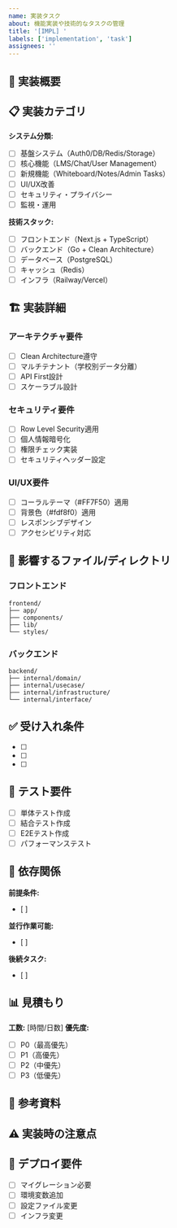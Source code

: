 ```yaml
---
name: 実装タスク
about: 機能実装や技術的なタスクの管理
title: '[IMPL] '
labels: ['implementation', 'task']
assignees: ''
---
```


## 🎯 実装概要
<!-- 実装するタスクの概要を記述してください -->

## 📋 実装カテゴリ
**システム分類:**
- [ ] 基盤システム（Auth0/DB/Redis/Storage）
- [ ] 核心機能（LMS/Chat/User Management）
- [ ] 新規機能（Whiteboard/Notes/Admin Tasks）
- [ ] UI/UX改善
- [ ] セキュリティ・プライバシー
- [ ] 監視・運用

**技術スタック:**
- [ ] フロントエンド（Next.js + TypeScript）
- [ ] バックエンド（Go + Clean Architecture）
- [ ] データベース（PostgreSQL）
- [ ] キャッシュ（Redis）
- [ ] インフラ（Railway/Vercel）

## 🏗️ 実装詳細

### アーキテクチャ要件
- [ ] Clean Architecture遵守
- [ ] マルチテナント（学校別データ分離）
- [ ] API First設計
- [ ] スケーラブル設計

### セキュリティ要件
- [ ] Row Level Security適用
- [ ] 個人情報暗号化
- [ ] 権限チェック実装
- [ ] セキュリティヘッダー設定

### UI/UX要件
- [ ] コーラルテーマ（#FF7F50）適用
- [ ] 背景色（#fdf8f0）適用
- [ ] レスポンシブデザイン
- [ ] アクセシビリティ対応

## 📂 影響するファイル/ディレクトリ
<!-- 実装で変更が予想されるファイルパスを記述 -->

### フロントエンド
```
frontend/
├── app/
├── components/
├── lib/
└── styles/
```

### バックエンド
```
backend/
├── internal/domain/
├── internal/usecase/
├── internal/infrastructure/
└── internal/interface/
```

## ✅ 受け入れ条件
<!-- タスク完了の判断基準 -->
- [ ] 
- [ ] 
- [ ] 

## 🧪 テスト要件
- [ ] 単体テスト作成
- [ ] 結合テスト作成
- [ ] E2Eテスト作成
- [ ] パフォーマンステスト

## 🔗 依存関係
**前提条件:**
- [ ] 

**並行作業可能:**
- [ ] 

**後続タスク:**
- [ ] 

## 📊 見積もり
**工数:** [時間/日数]
**優先度:**
- [ ] P0（最高優先）
- [ ] P1（高優先）
- [ ] P2（中優先）
- [ ] P3（低優先）

## 📎 参考資料
<!-- 実装の参考になる資料やドキュメント -->

## ⚠️ 実装時の注意点
<!-- 実装時に注意すべきポイント -->

## 🚀 デプロイ要件
- [ ] マイグレーション必要
- [ ] 環境変数追加
- [ ] 設定ファイル変更
- [ ] インフラ変更